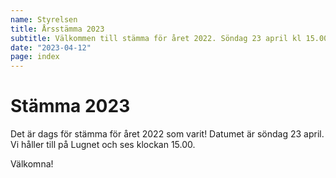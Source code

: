 ```yaml
---
name: Styrelsen
title: Årsstämma 2023
subtitle: Välkommen till stämma för året 2022. Söndag 23 april kl 15.00
date: "2023-04-12"
page: index
---
```


# Stämma 2023

Det är dags för stämma för året 2022 som varit! Datumet är söndag 23 april. Vi håller till på Lugnet och ses klockan 15.00.

Välkomna!